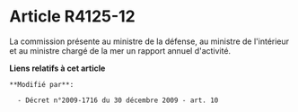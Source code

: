 # Article R4125-12

La commission présente    au ministre de la défense, au ministre de l'intérieur et au ministre chargé de la mer un rapport
annuel d'activité.

**Liens relatifs à cet article**

	**Modifié par**:

	  - Décret n°2009-1716 du 30 décembre 2009 - art. 10
